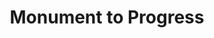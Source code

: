 ---
pid: ch780
title: Monument to Progress
location_transcription: 48th and Osage
coordinates: "[-75.218518796598, 39.951809583929]"
zipcode: '19143'
gen_neighborhood: West Philadelphia
neighborhood: University City
outside_phl: 
age: '62'
age_range: 60-69
instagram: 
image_file_name: ch_780.jpg
proposal_transcription: A monument that reflects the public works, like the New Dilworth
  Park, that made public life for the citizens, that give better respect to public
  life. A round table discussion, with the public to figure out what the next public
  works project should be, to make sure it is something they can take advantage of.
topic: Environment
topic_summary: '0'
type: Other No Form
keywords_other: 
credit: 
image_labels: 
twitter: 
facebook: 
permalink: "/monuments/ch780/"
layout: item-page
---